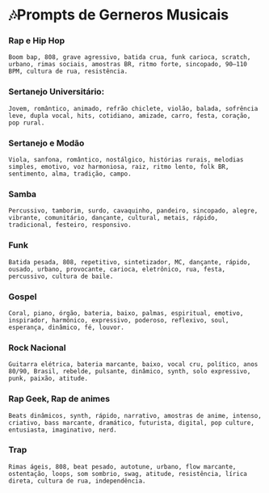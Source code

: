 # 🎶Prompts de Gerneros Musicais

### Rap e Hip Hop
    Boom bap, 808, grave agressivo, batida crua, funk carioca, scratch, urbano, rimas sociais, amostras BR, ritmo forte, sincopado, 90–110 BPM, cultura de rua, resistência.
### Sertanejo Universitário: 
    Jovem, romântico, animado, refrão chiclete, violão, balada, sofrência leve, dupla vocal, hits, cotidiano, amizade, carro, festa, coração, pop rural.
### Sertanejo e Modão
    Viola, sanfona, romântico, nostálgico, histórias rurais, melodias simples, emotivo, voz harmoniosa, raiz, ritmo lento, folk BR, sentimento, alma, tradição, campo.

### Samba
    Percussivo, tamborim, surdo, cavaquinho, pandeiro, sincopado, alegre, vibrante, comunitário, dançante, cultural, metais, rápido, tradicional, festeiro, responsivo.

### Funk
    Batida pesada, 808, repetitivo, sintetizador, MC, dançante, rápido, ousado, urbano, provocante, carioca, eletrônico, rua, festa, percussivo, cultura de baile.

### Gospel
    Coral, piano, órgão, bateria, baixo, palmas, espiritual, emotivo, inspirador, harmônico, expressivo, poderoso, reflexivo, soul, esperança, dinâmico, fé, louvor.

### Rock Nacional
    Guitarra elétrica, bateria marcante, baixo, vocal cru, político, anos 80/90, Brasil, rebelde, pulsante, dinâmico, synth, solo expressivo, punk, paixão, atitude.

### Rap Geek, Rap de animes
    Beats dinâmicos, synth, rápido, narrativo, amostras de anime, intenso, criativo, bass marcante, dramático, futurista, digital, pop culture, entusiasta, imaginativo, nerd.

### Trap
    Rimas ágeis, 808, beat pesado, autotune, urbano, flow marcante, ostentação, loops, som sombrio, swag, atitude, resistência, lírica direta, cultura de rua, independência.

